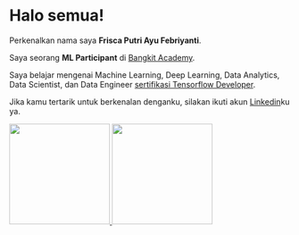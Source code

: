 # Halo semua! 

Perkenalkan nama saya **Frisca Putri Ayu Febriyanti**.

Saya seorang **ML Participant** di [Bangkit Academy](https://grow.google/intl/id_id/bangkit/).

Saya belajar mengenai Machine Learning, Deep Learning, Data Analytics, Data Scientist, dan Data Engineer [sertifikasi Tensorflow Developer](https://www.tensorflow.org/certificate).

Jika kamu tertarik untuk berkenalan denganku, silakan ikuti akun [Linkedin](https://www.linkedin.com/in/frisca-putri-ayu-feb/)ku ya.

<p align="left">
<a href="https://github.com/Frisca-paf">
  <img height="180em" src="https://github-readme-stats-eight-theta.vercel.app/api?username=Frisca-paf&show_icons=true&theme=algolia&include_all_commits=true&count_private=true"/>
  <img height="180em" src="https://github-readme-stats-eight-theta.vercel.app/api/top-langs/?username=Frisca-paf&layout=compact&langs_count=8&theme=algolia"/>
</a>
</p>
